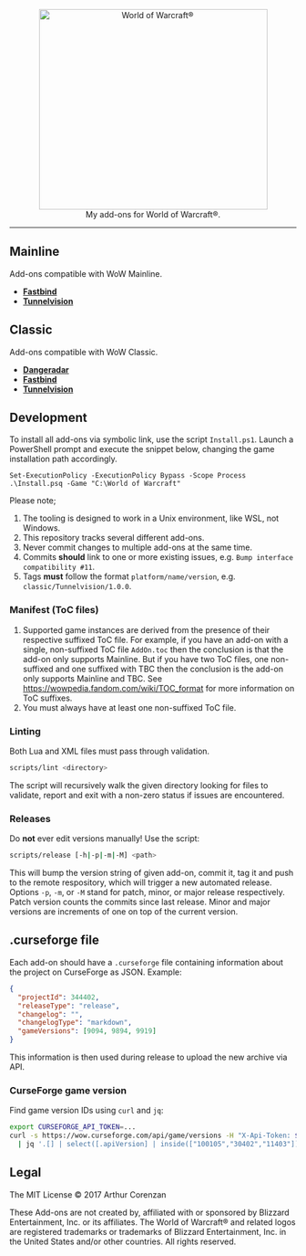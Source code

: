 <p align="center">
  <img src="https://user-images.githubusercontent.com/270076/120495363-036cc180-c393-11eb-89b7-19d7d84e0af8.png" width="401" height="351" alt="World of Warcraft®">
  <br />
  My add-ons for World of Warcraft®.
</p>

---

## Mainline

Add-ons compatible with WoW Mainline.

- [**Fastbind**](/addons/Fastbind)
- [**Tunnelvision**](/addons/Tunnelvision)

## Classic

Add-ons compatible with WoW Classic.

- [**Dangeradar**](/addons/Dangeradar)
- [**Fastbind**](/addons/Fastbind)
- [**Tunnelvision**](/addons/Tunnelvision)

## Development

To install all add-ons via symbolic link, use the script `Install.ps1`. Launch a PowerShell prompt and execute the snippet below, changing the game installation path accordingly.

```psh
Set-ExecutionPolicy -ExecutionPolicy Bypass -Scope Process
.\Install.psq -Game "C:\World of Warcraft"
```

Please note;

1. The tooling is designed to work in a Unix environment, like WSL, not Windows.
2. This repository tracks several different add-ons.
3. Never commit changes to multiple add-ons at the same time.
4. Commits **should** link to one or more existing issues, e.g. `Bump interface compatibility #11`.
5. Tags **must** follow the format `platform/name/version`, e.g. `classic/Tunnelvision/1.0.0`.

### Manifest (ToC files)

1. Supported game instances are derived from the presence of their respective suffixed ToC file. For example, if you have an add-on with a single, non-suffixed ToC file `AddOn.toc` then the conclusion is that the add-on only supports Mainline. But if you have two ToC files, one non-suffixed and one suffixed with TBC then the conclusion is the add-on only supports Mainline and TBC. See <https://wowpedia.fandom.com/wiki/TOC_format> for more information on ToC suffixes.
2. You must always have at least one non-suffixed ToC file.

### Linting

Both Lua and XML files must pass through validation.

```sh
scripts/lint <directory>
```

The script will recursively walk the given directory looking for files to validate, report and exit with a non-zero status if issues are encountered.

### Releases

Do **not** ever edit versions manually! Use the script:

```sh
scripts/release [-h|-p|-m|-M] <path>
```

This will bump the version string of given add-on, commit it, tag it and push to the remote respository, which will trigger a new automated release. Options `-p`, `-m`, or `-M` stand for patch, minor, or major release respectively. Patch version counts the commits since last release. Minor and major versions are increments of one on top of the current version.

## .curseforge file

Each add-on should have a `.curseforge` file containing information about the project on CurseForge as JSON. Example:

```json
{
  "projectId": 344402,
  "releaseType": "release",
  "changelog": "",
  "changelogType": "markdown",
  "gameVersions": [9094, 9894, 9919]
}
```

This information is then used during release to upload the new archive via API.

### CurseForge game version

Find game version IDs using `curl` and `jq`:

```sh
export CURSEFORGE_API_TOKEN=...
curl -s https://wow.curseforge.com/api/game/versions -H "X-Api-Token: $CURSEFORGE_API_TOKEN" \
  | jq '.[] | select([.apiVersion] | inside(["100105","30402","11403"])).id'
```

## Legal

The MIT License © 2017 Arthur Corenzan

These Add-ons are not created by, affiliated with or sponsored by Blizzard Entertainment, Inc. or its affiliates. The World of Warcraft® and related logos are registered trademarks or trademarks of Blizzard Entertainment, Inc. in the United States and/or other countries. All rights reserved.
